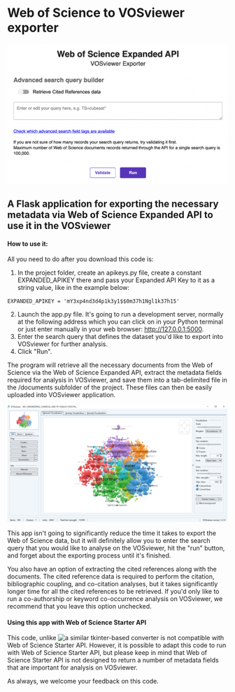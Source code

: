 # Web of Science to VOSviewer exporter

![Example](screenshots/GUI.png)


## A Flask application for exporting the necessary metadata via Web of Science Expanded API to use it in the VOSviewer

#### How to use it:

All you need to do after you download this code is:

1. In the project folder, create an apikeys.py file, create a constant EXPANDED_APIKEY there and pass your Expanded API Key to it as a string value, like in the example below:

```
EXPANDED_APIKEY = 'mY3xp4nd3d4p1k3y1$$0m37h1Ngl1k37h15'
```

2. Launch the app.py file. It's going to run a development server, normally at the following address which you can click on in your Python terminal or just enter manually in your web browser: http://127.0.0.1:5000.
3. Enter the search query that defines the dataset you'd like to export into VOSviewer for further analysis.
4. Click "Run".

The program will retrieve all the necessary documents from the Web of Science via the Web of Science Expanded API, extract the metadata fields required for analysis in VOSviewer, and save them into a tab-delimited file in the /documents subfolder of the project. These files can then be easily uploaded into VOSviewer application.

![Result](screenshots/result.png)

This app isn't going to significantly reduce the time it takes to export the Web of Science data, but it will definitely allow you to enter the search query that you would like to analyse on the VOSviewer, hit the "run" button, and forget about the exporting process until it's finished.

You also have an option of extracting the cited references along with the documents. The cited reference data is required to perform the citation, bibliographic coupling, and co-citation analyses, but it takes significantly longer time for all the cited references to be retrieved. If you'd only like to run a co-authorship or keyword co-occurrence analysis on VOSviewer, we recommend that you leave this option unchecked.

#### Using this app with Web of Science Starter API

This code, unlike ![a similar tkinter-based converter](/./wos_to_vosviewer_exporter_tkinter/) is not compatible with Web of Science Starter API. However, it is possible to adapt this code to run with Web of Science Starter API, but please keep in mind that Web of Science Starter API is not designed to return a number of metadata fields that are important for analysis on VOSviewer.  

As always, we welcome your feedback on this code.